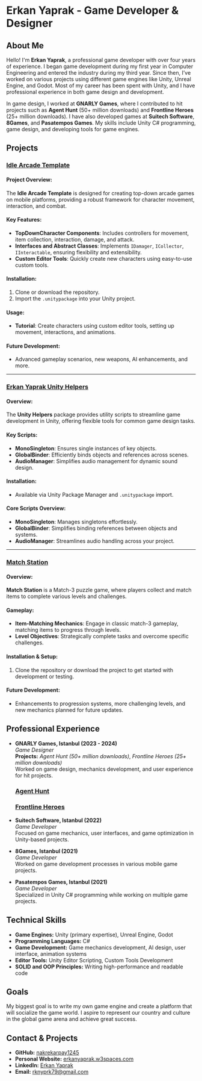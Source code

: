 # Erkan Yaprak - Game Developer & Designer

## About Me
Hello! I'm **Erkan Yaprak**, a professional game developer with over four years of experience. I began game development during my first year in Computer Engineering and entered the industry during my third year. Since then, I’ve worked on various projects using different game engines like Unity, Unreal Engine, and Godot. Most of my career has been spent with Unity, and I have professional experience in both game design and development.

In game design, I worked at **GNARLY Games**, where I contributed to hit projects such as **Agent Hunt** (50+ million downloads) and **Frontline Heroes** (25+ million downloads). I have also developed games at **Suitech Software**, **8Games**, and **Pasatempos Games**. My skills include Unity C# programming, game design, and developing tools for game engines.

## Projects

### [Idle Arcade Template](https://github.com/nakrekarpay1245/ErkanYaprak_IdleArcadeTemplate)

#### Project Overview:
The **Idle Arcade Template** is designed for creating top-down arcade games on mobile platforms, providing a robust framework for character movement, interaction, and combat.

#### Key Features:
- **TopDownCharacter Components**: Includes controllers for movement, item collection, interaction, damage, and attack.
- **Interfaces and Abstract Classes**: Implements `IDamager`, `ICollector`, `IInteractable`, ensuring flexibility and extensibility.
- **Custom Editor Tools**: Quickly create new characters using easy-to-use custom tools.

#### Installation:
1. Clone or download the repository.
2. Import the `.unitypackage` into your Unity project.

#### Usage:
- **Tutorial**: Create characters using custom editor tools, setting up movement, interactions, and animations.

#### Future Development:
- Advanced gameplay scenarios, new weapons, AI enhancements, and more.

---

### [Erkan Yaprak Unity Helpers](https://github.com/nakrekarpay1245/ErkanYaprak_UnityHelpers)

#### Overview:
The **Unity Helpers** package provides utility scripts to streamline game development in Unity, offering flexible tools for common game design tasks.

#### Key Scripts:
- **MonoSingleton**: Ensures single instances of key objects.
- **GlobalBinder**: Efficiently binds objects and references across scenes.
- **AudioManager**: Simplifies audio management for dynamic sound design.

#### Installation:
- Available via Unity Package Manager and `.unitypackage` import.

#### Core Scripts Overview:
- **MonoSingleton**: Manages singletons effortlessly.
- **GlobalBinder**: Simplifies binding references between objects and systems.
- **AudioManager**: Streamlines audio handling across your project.

---

### [Match Station](https://github.com/nakrekarpay1245/MatchStation)

#### Overview:
**Match Station** is a Match-3 puzzle game, where players collect and match items to complete various levels and challenges.

#### Gameplay:
- **Item-Matching Mechanics**: Engage in classic match-3 gameplay, matching items to progress through levels.
- **Level Objectives**: Strategically complete tasks and overcome specific challenges.

#### Installation & Setup:
1. Clone the repository or download the project to get started with development or testing.

#### Future Development:
- Enhancements to progression systems, more challenging levels, and new mechanics planned for future updates.

## Professional Experience

- **GNARLY Games, Istanbul (2023 - 2024)**  
  *Game Designer*  
  **Projects:** *Agent Hunt (50+ million downloads)*, *Frontline Heroes (25+ million downloads)*  
  Worked on game design, mechanics development, and user experience for hit projects.
  ### [Agent Hunt](https://play.google.com/store/apps/details?id=com.gnarlygamestudio.agenthunt&hl=en_US)
  ### [Frontline Heroes](https://play.google.com/store/apps/details?id=com.GnarlyGameStudio.FrontlineHeroes&hl=en_US)
  
- **Suitech Software, Istanbul (2022)**  
  *Game Developer*  
  Focused on game mechanics, user interfaces, and game optimization in Unity-based projects.

- **8Games, Istanbul (2021)**  
  *Game Developer*  
  Worked on game development processes in various mobile game projects.

- **Pasatempos Games, Istanbul (2021)**  
  *Game Developer*  
  Specialized in Unity C# programming while working on multiple game projects.

## Technical Skills

- **Game Engines:** Unity (primary expertise), Unreal Engine, Godot
- **Programming Languages:** C#
- **Game Development:** Game mechanics development, AI design, user interface, animation systems
- **Editor Tools:** Unity Editor Scripting, Custom Tools Development
- **SOLID and OOP Principles:** Writing high-performance and readable code

## Goals
My biggest goal is to write my own game engine and create a platform that will socialize the game world. I aspire to represent our country and culture in the global game arena and achieve great success.

## Contact & Projects

- **GitHub:** [nakrekarpay1245](https://github.com/nakrekarpay1245)
- **Personal Website:** [erkanyaprak.w3spaces.com](https://erkanyaprak.w3spaces.com)
- **LinkedIn:** [Erkan Yaprak](https://www.linkedin.com/in/erkan-yaprak)
- **Email:** [rknyprk79@gmail.com](mailto:rknyprk79@gmail.com)
